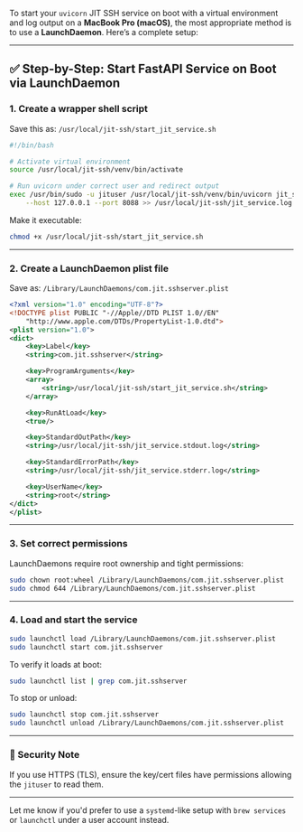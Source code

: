 To start your `uvicorn` JIT SSH service on boot with a virtual environment and log output on a **MacBook Pro (macOS)**, the most appropriate method is to use a **LaunchDaemon**. Here’s a complete setup:

---

## ✅ Step-by-Step: Start FastAPI Service on Boot via LaunchDaemon

### 1. **Create a wrapper shell script**

Save this as:
`/usr/local/jit-ssh/start_jit_service.sh`

```bash
#!/bin/bash

# Activate virtual environment
source /usr/local/jit-ssh/venv/bin/activate

# Run uvicorn under correct user and redirect output
exec /usr/bin/sudo -u jituser /usr/local/jit-ssh/venv/bin/uvicorn jit_service:app \
    --host 127.0.0.1 --port 8088 >> /usr/local/jit-ssh/jit_service.log 2>&1
```

Make it executable:

```bash
chmod +x /usr/local/jit-ssh/start_jit_service.sh
```

---

### 2. **Create a LaunchDaemon plist file**

Save as:
`/Library/LaunchDaemons/com.jit.sshserver.plist`

```xml
<?xml version="1.0" encoding="UTF-8"?>
<!DOCTYPE plist PUBLIC "-//Apple//DTD PLIST 1.0//EN"
    "http://www.apple.com/DTDs/PropertyList-1.0.dtd">
<plist version="1.0">
<dict>
    <key>Label</key>
    <string>com.jit.sshserver</string>

    <key>ProgramArguments</key>
    <array>
        <string>/usr/local/jit-ssh/start_jit_service.sh</string>
    </array>

    <key>RunAtLoad</key>
    <true/>

    <key>StandardOutPath</key>
    <string>/usr/local/jit-ssh/jit_service.stdout.log</string>

    <key>StandardErrorPath</key>
    <string>/usr/local/jit-ssh/jit_service.stderr.log</string>

    <key>UserName</key>
    <string>root</string>
</dict>
</plist>
```

---

### 3. **Set correct permissions**

LaunchDaemons require root ownership and tight permissions:

```bash
sudo chown root:wheel /Library/LaunchDaemons/com.jit.sshserver.plist
sudo chmod 644 /Library/LaunchDaemons/com.jit.sshserver.plist
```

---

### 4. **Load and start the service**

```bash
sudo launchctl load /Library/LaunchDaemons/com.jit.sshserver.plist
sudo launchctl start com.jit.sshserver
```

To verify it loads at boot:

```bash
sudo launchctl list | grep com.jit.sshserver
```

To stop or unload:

```bash
sudo launchctl stop com.jit.sshserver
sudo launchctl unload /Library/LaunchDaemons/com.jit.sshserver.plist
```

---

### 🔐 Security Note

If you use HTTPS (TLS), ensure the key/cert files have permissions allowing the `jituser` to read them.

---

Let me know if you'd prefer to use a `systemd`-like setup with `brew services` or `launchctl` under a user account instead.

